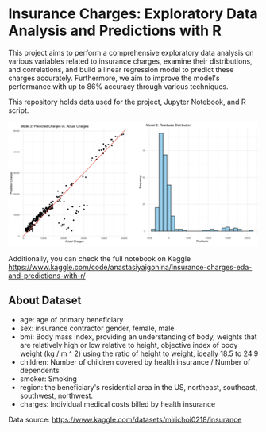 # Insurance Charges: Exploratory Data Analysis and Predictions with R

This project aims to perform a comprehensive exploratory data analysis on various variables related to insurance charges, examine their distributions, and correlations, and build a linear regression model to predict these charges accurately. Furthermore, we aim to improve the model's performance with up to 86% accuracy through various techniques.

This repository holds data used for the project, Jupyter Notebook, and R script.

<img src="insurance_charges_screenshot.jpg" width="600">

Additionally, you can check the full notebook on Kaggle  https://www.kaggle.com/code/anastasiyaigonina/insurance-charges-eda-and-predictions-with-r/


## About Dataset
* age: age of primary beneficiary
* sex: insurance contractor gender, female, male
* bmi: Body mass index, providing an understanding of body, weights that are relatively high or low relative to height, objective index of body weight (kg / m ^ 2) using the ratio of height to weight, ideally 18.5 to 24.9
* children: Number of children covered by health insurance / Number of dependents
* smoker: Smoking
* region: the beneficiary's residential area in the US, northeast, southeast, southwest, northwest.
* charges: Individual medical costs billed by health insurance

Data source: https://www.kaggle.com/datasets/mirichoi0218/insurance 
